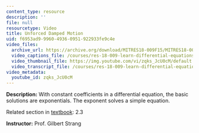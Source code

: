 ```yaml
---
content_type: resource
description: ''
file: null
resourcetype: Video
title: Unforced Damped Motion
uid: f6953ad9-9960-4936-0951-922933fe9c4e
video_files:
  archive_url: https://archive.org/download/MITRES18-009F15/MITRES18-009F15_2_3_UnforcedDampedMotion_300k.mp4
  video_captions_file: /courses/res-18-009-learn-differential-equations-up-close-with-gilbert-strang-and-cleve-moler-fall-2015/3f8fddc4756759699c1fe9c7470f83fb_zqks_JcU0cM.vtt
  video_thumbnail_file: https://img.youtube.com/vi/zqks_JcU0cM/default.jpg
  video_transcript_file: /courses/res-18-009-learn-differential-equations-up-close-with-gilbert-strang-and-cleve-moler-fall-2015/2bff003542c16ca2a9ffcb712a88d7e8_zqks_JcU0cM.pdf
video_metadata:
  youtube_id: zqks_JcU0cM
---
```


**Description:** With constant coefficients in a differential equation, the basic solutions are exponentials. The exponent solves a simple equation.

Related section in [textbook](http://www-math.mit.edu/~gs/dela/): 2.3

**Instructor:** Prof. Gilbert Strang
